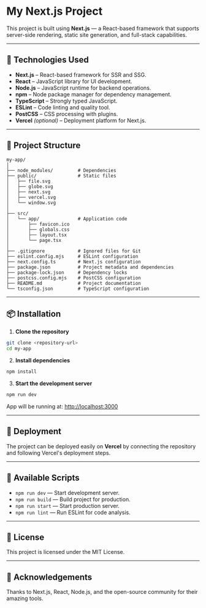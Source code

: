 # My Next.js Project

This project is built using **Next.js** — a React-based framework that supports server-side rendering, static site generation, and full-stack capabilities.

---

## 🚀 Technologies Used

- **Next.js** – React-based framework for SSR and SSG.
- **React** – JavaScript library for UI development.
- **Node.js** – JavaScript runtime for backend operations.
- **npm** – Node package manager for dependency management.
- **TypeScript** – Strongly typed JavaScript.
- **ESLint** – Code linting and quality tool.
- **PostCSS** – CSS processing with plugins.
- **Vercel** *(optional)* – Deployment platform for Next.js.

---

## 📁 Project Structure

```
my-app/
│
├── node_modules/         # Dependencies
├── public/               # Static files
│   ├── file.svg
│   ├── globe.svg
│   ├── next.svg
│   ├── vercel.svg
│   └── window.svg
│
├── src/
│   └── app/              # Application code
│       ├── favicon.ico
│       ├── globals.css
│       ├── layout.tsx
│       └── page.tsx
│
├── .gitignore            # Ignored files for Git
├── eslint.config.mjs     # ESLint configuration
├── next.config.ts        # Next.js configuration
├── package.json          # Project metadata and dependencies
├── package-lock.json     # Dependency locks
├── postcss.config.mjs    # PostCSS configuration
├── README.md             # Project documentation
└── tsconfig.json         # TypeScript configuration
```

---

## 📦 Installation

1. **Clone the repository**

```bash
git clone <repository-url>
cd my-app
```

2. **Install dependencies**

```bash
npm install
```

3. **Start the development server**

```bash
npm run dev
```

App will be running at: [http://localhost:3000](http://localhost:3000)

---

## 🚀 Deployment

The project can be deployed easily on **Vercel** by connecting the repository and following Vercel's deployment steps.

---

## 🔧 Available Scripts

- `npm run dev` — Start development server.
- `npm run build` — Build project for production.
- `npm run start` — Start production server.
- `npm run lint` — Run ESLint for code analysis.

---

## 📄 License

This project is licensed under the MIT License.

---

## 🙏 Acknowledgements

Thanks to Next.js, React, Node.js, and the open-source community for their amazing tools.

 
